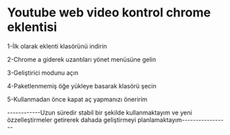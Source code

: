 # Youtube web video kontrol chrome eklentisi

1-İlk olarak eklenti klasörünü indirin

2-Chrome a giderek uzantıları yönet menüsüne gelin

3-Geliştirici modunu açın

4-Paketlenmemiş öğe yükleye basarak klasörü şecin

5-Kullanmadan önce kapat aç yapmanızı öneririm

------------Uzun süredir stabil bir şekilde kullanmaktayım ve yeni özzelleştirmeler getirerek dahada geliştirmeyi planlamaktayım-----------------

                
